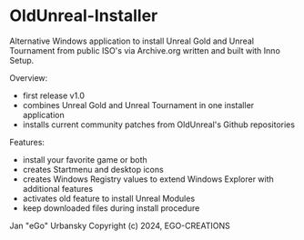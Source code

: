# OldUnreal-Installer
Alternative Windows application to install Unreal Gold and Unreal Tournament from public ISO's via Archive.org written and built with Inno Setup.


Overview:

- first release v1.0
- combines Unreal Gold and Unreal Tournament in one installer application
- installs current community patches from OldUnreal's Github repositories


Features:

- install your favorite game or both
- creates Startmenu and desktop icons
- creates Windows Registry values to extend Windows Explorer with additional features
- activates old feature to install Unreal Modules
- keep downloaded files during install procedure


Jan "eGo" Urbansky
Copyright (c) 2024, EGO-CREATIONS
